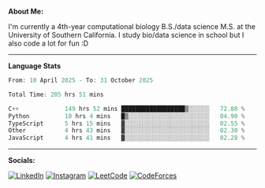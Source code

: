 **About Me:**

I'm currently a 4th-year computational biology B.S./data science M.S. at the University of Southern California. I study bio/data science in school but I also code a lot for fun :D

-------

**Language Stats**

<!--START_SECTION:waka-->

```c++
From: 10 April 2025 - To: 31 October 2025

Total Time: 205 hrs 51 mins

C++             149 hrs 52 mins ██████████████████▒░░░░░░   72.80 %
Python          10 hrs 4 mins   █▒░░░░░░░░░░░░░░░░░░░░░░░   04.90 %
TypeScript      5 hrs 15 mins   ▓░░░░░░░░░░░░░░░░░░░░░░░░   02.55 %
Other           4 hrs 43 mins   ▓░░░░░░░░░░░░░░░░░░░░░░░░   02.30 %
JavaScript      4 hrs 41 mins   ▓░░░░░░░░░░░░░░░░░░░░░░░░   02.28 %
```

<!--END_SECTION:waka-->

-------

**Socials:**

[![LinkedIn](https://img.shields.io/badge/LinkedIn-0077B5?style=for-the-badge&logo=linkedin&logoColor=white)](https://www.linkedin.com/in/alxyzhang/)
[![Instagram](https://img.shields.io/badge/Instagram-E4405F?style=for-the-badge&logo=instagram&logoColor=white)](https://www.instagram.com/zhanga.virus/)
[![LeetCode](https://img.shields.io/badge/-LeetCode-FFA116?style=for-the-badge&logo=LeetCode&logoColor=black)](https://leetcode.com/cppshooter/)
[![CodeForces](https://img.shields.io/badge/Codeforces-445f9d?style=for-the-badge&logo=Codeforces&logoColor=white)](https://codeforces.com/profile/alyzha)